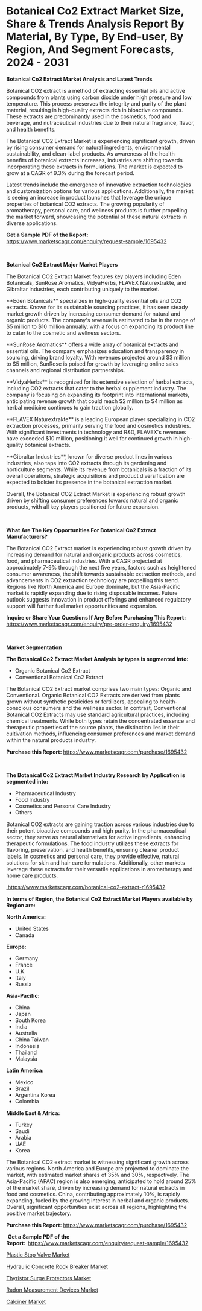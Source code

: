 <p><h1>Botanical Co2 Extract Market Size, Share & Trends Analysis Report By Material, By Type, By End-user, By Region, And Segment Forecasts, 2024 - 2031</h1></p><p><strong>Botanical Co2 Extract Market Analysis and Latest Trends</strong></p>
<p><p>Botanical CO2 extract is a method of extracting essential oils and active compounds from plants using carbon dioxide under high pressure and low temperature. This process preserves the integrity and purity of the plant material, resulting in high-quality extracts rich in bioactive compounds. These extracts are predominantly used in the cosmetics, food and beverage, and nutraceutical industries due to their natural fragrance, flavor, and health benefits.</p><p>The Botanical CO2 Extract Market is experiencing significant growth, driven by rising consumer demand for natural ingredients, environmental sustainability, and clean-label products. As awareness of the health benefits of botanical extracts increases, industries are shifting towards incorporating these extracts in formulations. The market is expected to grow at a CAGR of 9.3% during the forecast period. </p><p>Latest trends include the emergence of innovative extraction technologies and customization options for various applications. Additionally, the market is seeing an increase in product launches that leverage the unique properties of botanical CO2 extracts. The growing popularity of aromatherapy, personal care, and wellness products is further propelling the market forward, showcasing the potential of these natural extracts in diverse applications.</p></p>
<p><strong>Get a Sample PDF of the Report:&nbsp;</strong> <a href="https://www.marketscagr.com/enquiry/request-sample/1695432?utm_campaign=1259&utm_medium=2&utm_source=Github&utm_content=ia&utm_term=19102024&utm_id=botanical-co2-extract">https://www.marketscagr.com/enquiry/request-sample/1695432</a></p>
<p>&nbsp;</p>
<p><strong>Botanical Co2 Extract Major Market Players</strong></p>
<p><p>The Botanical CO2 Extract Market features key players including Eden Botanicals, SunRose Aromatics, VidyaHerbs, FLAVEX Naturextrakte, and Gibraltar Industries, each contributing uniquely to the market.</p><p>**Eden Botanicals** specializes in high-quality essential oils and CO2 extracts. Known for its sustainable sourcing practices, it has seen steady market growth driven by increasing consumer demand for natural and organic products. The company's revenue is estimated to be in the range of $5 million to $10 million annually, with a focus on expanding its product line to cater to the cosmetic and wellness sectors.</p><p>**SunRose Aromatics** offers a wide array of botanical extracts and essential oils. The company emphasizes education and transparency in sourcing, driving brand loyalty. With revenues projected around $3 million to $5 million, SunRose is poised for growth by leveraging online sales channels and regional distribution partnerships.</p><p>**VidyaHerbs** is recognized for its extensive selection of herbal extracts, including CO2 extracts that cater to the herbal supplement industry. The company is focusing on expanding its footprint into international markets, anticipating revenue growth that could reach $2 million to $4 million as herbal medicine continues to gain traction globally.</p><p>**FLAVEX Naturextrakte** is a leading European player specializing in CO2 extraction processes, primarily serving the food and cosmetics industries. With significant investments in technology and R&D, FLAVEX's revenues have exceeded $10 million, positioning it well for continued growth in high-quality botanical extracts.</p><p>**Gibraltar Industries**, known for diverse product lines in various industries, also taps into CO2 extracts through its gardening and horticulture segments. While its revenue from botanicals is a fraction of its overall operations, strategic acquisitions and product diversification are expected to bolster its presence in the botanical extraction market. </p><p>Overall, the Botanical CO2 Extract Market is experiencing robust growth driven by shifting consumer preferences towards natural and organic products, with all key players positioned for future expansion.</p></p>
<p>&nbsp;</p>
<p><strong>What Are The Key Opportunities For Botanical Co2 Extract Manufacturers?</strong></p>
<p><p>The Botanical CO2 Extract market is experiencing robust growth driven by increasing demand for natural and organic products across cosmetics, food, and pharmaceutical industries. With a CAGR projected at approximately 7-9% through the next five years, factors such as heightened consumer awareness, the shift towards sustainable extraction methods, and advancements in CO2 extraction technology are propelling this trend. Regions like North America and Europe dominate, but the Asia-Pacific market is rapidly expanding due to rising disposable incomes. Future outlook suggests innovation in product offerings and enhanced regulatory support will further fuel market opportunities and expansion.</p></p>
<p><strong>Inquire or Share Your Questions If Any Before Purchasing This Report:</strong> <a href="https://www.marketscagr.com/enquiry/pre-order-enquiry/1695432?utm_campaign=1259&utm_medium=2&utm_source=Github&utm_content=ia&utm_term=19102024&utm_id=botanical-co2-extract">https://www.marketscagr.com/enquiry/pre-order-enquiry/1695432</a></p>
<p>&nbsp;</p>
<p><strong>Market Segmentation</strong></p>
<p><strong>The Botanical Co2 Extract Market Analysis by types is segmented into:</strong></p>
<p><ul><li>Organic Botanical Co2 Extract</li><li>Conventional Botanical Co2 Extract</li></ul></p>
<p><p>The Botanical CO2 Extract market comprises two main types: Organic and Conventional. Organic Botanical CO2 Extracts are derived from plants grown without synthetic pesticides or fertilizers, appealing to health-conscious consumers and the wellness sector. In contrast, Conventional Botanical CO2 Extracts may use standard agricultural practices, including chemical treatments. While both types retain the concentrated essence and therapeutic properties of the source plants, the distinction lies in their cultivation methods, influencing consumer preferences and market demand within the natural products industry.</p></p>
<p><strong>Purchase this Report:&nbsp;</strong><a href="https://www.marketscagr.com/purchase/1695432?utm_campaign=1259&utm_medium=2&utm_source=Github&utm_content=ia&utm_term=19102024&utm_id=botanical-co2-extract">https://www.marketscagr.com/purchase/1695432</a></p>
<p>&nbsp;</p>
<p><strong>The Botanical Co2 Extract Market Industry Research by Application is segmented into:</strong></p>
<p><ul><li>Pharmaceutical Industry</li><li>Food Industry</li><li>Cosmetics and Personal Care Industry</li><li>Others</li></ul></p>
<p><p>Botanical CO2 extracts are gaining traction across various industries due to their potent bioactive compounds and high purity. In the pharmaceutical sector, they serve as natural alternatives for active ingredients, enhancing therapeutic formulations. The food industry utilizes these extracts for flavoring, preservation, and health benefits, ensuring cleaner product labels. In cosmetics and personal care, they provide effective, natural solutions for skin and hair care formulations. Additionally, other markets leverage these extracts for their versatile applications in aromatherapy and home care products.</p></p>
<p><a href="https://www.marketscagr.com/botanical-co2-extract-r1695432?utm_campaign=1259&utm_medium=2&utm_source=Github&utm_content=ia&utm_term=19102024&utm_id=botanical-co2-extract">&nbsp;https://www.marketscagr.com/botanical-co2-extract-r1695432</a></p>
<p><strong>In terms of Region, the Botanical Co2 Extract Market Players available by Region are:</strong></p>
<p>
    <p> <strong> North America: </strong>
        <ul>
            <li>United States</li>
            <li>Canada</li>
        </ul>
        </p> 
    <p> <strong> Europe: </strong>
        <ul>
            <li>Germany</li>
            <li>France</li>
            <li>U.K.</li>
            <li>Italy</li>
            <li>Russia</li>
        </ul>
        </p> 
    <p> <strong> Asia-Pacific: </strong>
        <ul>
            <li>China</li>
            <li>Japan</li>
            <li>South Korea</li>
            <li>India</li>
            <li>Australia</li>
            <li>China Taiwan</li>
            <li>Indonesia</li>
            <li>Thailand</li>
            <li>Malaysia</li>
        </ul>
        </p> 
    <p> <strong> Latin America: </strong>
        <ul>
            <li>Mexico</li>
            <li>Brazil</li>
            <li>Argentina Korea</li>
            <li>Colombia</li>
        </ul>
        </p> 
    <p> <strong> Middle East & Africa: </strong>
        <ul>
            <li>Turkey</li>
            <li>Saudi</li>
            <li>Arabia</li>
            <li>UAE</li>
            <li>Korea</li>
        </ul>
    </p>
    </p>
<p><p>The Botanical CO2 extract market is witnessing significant growth across various regions. North America and Europe are projected to dominate the market, with estimated market shares of 35% and 30%, respectively. The Asia-Pacific (APAC) region is also emerging, anticipated to hold around 25% of the market share, driven by increasing demand for natural extracts in food and cosmetics. China, contributing approximately 10%, is rapidly expanding, fueled by the growing interest in herbal and organic products. Overall, significant opportunities exist across all regions, highlighting the positive market trajectory.</p></p>
<p><strong>Purchase this Report: </strong><a href="https://www.marketscagr.com/purchase/1695432?utm_campaign=1259&utm_medium=2&utm_source=Github&utm_content=ia&utm_term=19102024&utm_id=botanical-co2-extract">https://www.marketscagr.com/purchase/1695432</a></p>
<p>&nbsp;<strong>Get a Sample PDF of the Report:&nbsp;&nbsp;</strong><a href="https://www.marketscagr.com/enquiry/request-sample/1695432?utm_campaign=1259&utm_medium=2&utm_source=Github&utm_content=ia&utm_term=19102024&utm_id=botanical-co2-extract">https://www.marketscagr.com/enquiry/request-sample/1695432</a></p>
<p><strong></strong></p>
<p><p><a href="https://issuu.com/reportprime-2/docs/plastic-stop-valve-market-size-2030_57226351953423?utm_campaign=1259&utm_medium=2&utm_source=Github&utm_content=ia&utm_term=19102024&utm_id=botanical-co2-extract">Plastic Stop Valve Market</a></p><p><a href="https://github.com/mabutironaldo/Market-Research-Report-List-6/blob/main/hydraulic-concrete-rock-breaker-market.md?utm_campaign=1259&utm_medium=2&utm_source=Github&utm_content=ia&utm_term=19102024&utm_id=botanical-co2-extract">Hydraulic Concrete Rock Breaker Market</a></p><p><a href="https://www.linkedin.com/pulse/thyristor-surge-protectors-market-analysis-report-global-insights-t4qlf?utm_campaign=1259&utm_medium=2&utm_source=Github&utm_content=ia&utm_term=19102024&utm_id=botanical-co2-extract">Thyristor Surge Protectors Market</a></p><p><a href="https://www.linkedin.com/pulse/driving-forces-global-radon-measurement-devices-market-auovc?utm_campaign=1259&utm_medium=2&utm_source=Github&utm_content=ia&utm_term=19102024&utm_id=botanical-co2-extract">Radon Measurement Devices Market</a></p><p><a href="https://issuu.com/reportprime-2/docs/calciner-market-size-2030.pptx_f1d1132dbea476?utm_campaign=1259&utm_medium=2&utm_source=Github&utm_content=ia&utm_term=19102024&utm_id=botanical-co2-extract">Calciner Market</a></p></p>